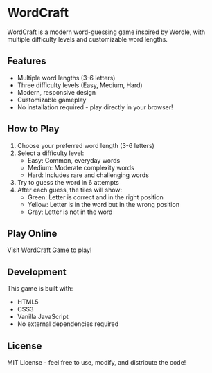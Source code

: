 # WordCraft

WordCraft is a modern word-guessing game inspired by Wordle, with multiple difficulty levels and customizable word lengths.

## Features

- Multiple word lengths (3-6 letters)
- Three difficulty levels (Easy, Medium, Hard)
- Modern, responsive design
- Customizable gameplay
- No installation required - play directly in your browser!

## How to Play

1. Choose your preferred word length (3-6 letters)
2. Select a difficulty level:
   - Easy: Common, everyday words
   - Medium: Moderate complexity words
   - Hard: Includes rare and challenging words
3. Try to guess the word in 6 attempts
4. After each guess, the tiles will show:
   - Green: Letter is correct and in the right position
   - Yellow: Letter is in the word but in the wrong position
   - Gray: Letter is not in the word

## Play Online

Visit [WordCraft Game](https://YOUR_GITHUB_USERNAME.github.io/wordcraft) to play!

## Development

This game is built with:
- HTML5
- CSS3
- Vanilla JavaScript
- No external dependencies required

## License

MIT License - feel free to use, modify, and distribute the code!
